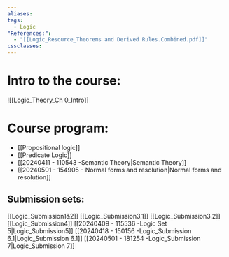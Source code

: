 ```yaml
---
aliases: 
tags:
  - Logic
"References:":
  - "[[Logic_Resource_Theorems and Derived Rules.Combined.pdf]]"
cssclasses:
---
```

# Intro to the course: 
![[Logic_Theory_Ch 0_Intro]]
# Course program: 
+ [[Propositional logic]]
+ [[Predicate Logic]]
+ [[20240411 - 110543 -Semantic Theory|Semantic Theory]]
+ [[20240501 - 154905 - Normal forms and resolution|Normal forms and resolution]] 

## Submission sets:
[[Logic_Submission1&2]]
[[Logic_Submission3.1]]
[[Logic_Submission3.2]]
[[Logic_Submission4]]
[[20240409 - 115536 -Logic Set 5|Logic_Submission5]]
[[20240418 - 150156 -Logic_Submission 6.1|Logic_Submission 6.1]]
[[20240501 - 181254 -Logic_Submission 7|Logic_Submission 7]]



 

